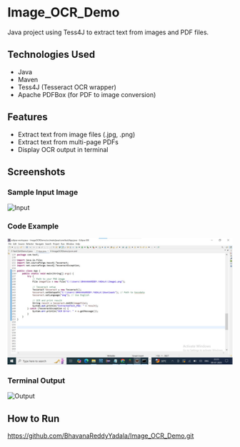 # Image_OCR_Demo

Java project using Tess4J to extract text from images and PDF files.

## Technologies Used
- Java
- Maven
- Tess4J (Tesseract OCR wrapper)
- Apache PDFBox (for PDF to image conversion)

## Features
- Extract text from image files (.jpg, .png)
- Extract text from multi-page PDFs
- Display OCR output in terminal

## Screenshots

### Sample Input Image
![Input](screenshots/input-image.png)

### Code Example
![Code](screenshots/code.png)

### Terminal Output
![Output](screenshots/terminal-output.png)

## How to Run
https://github.com/BhavanaReddyYadala/Image_OCR_Demo.git
